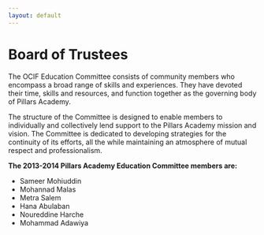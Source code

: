 ```yaml
---
layout: default
---
```


# Board of Trustees

The OCIF Education Committee consists of community members who encompass a broad range of skills and experiences. They have devoted their time, skills and resources, and function together as the governing body of Pillars Academy.

The structure of the Committee is designed to enable members to individually and collectively lend support to the Pillars Academy mission and vision. The Committee is dedicated to developing strategies for the continuity of its efforts, all the while maintaining an atmosphere of mutual respect and professionalism.

**The 2013-2014 Pillars Academy Education Committee members are:**

- Sameer Mohiuddin
- Mohannad Malas
- Metra Salem
- Hana Abulaban
- Noureddine Harche
- Mohammad Adawiya
